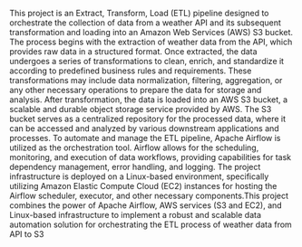 This project is an Extract, Transform, Load (ETL) pipeline designed to orchestrate the collection of data from a weather API and its subsequent transformation and loading into an Amazon Web Services (AWS) S3 bucket.
The process begins with the extraction of weather data from the  API, which provides raw data in a structured format. Once extracted, the data undergoes a series of transformations to clean, enrich, and standardize it according to predefined business rules and requirements. These transformations may include data normalization, filtering, aggregation, or any other necessary operations to prepare the data for storage and analysis.
After transformation, the data is loaded into an AWS S3 bucket, a scalable and durable object storage service provided by AWS. The S3 bucket serves as a centralized repository for the processed data, where it can be accessed and analyzed by various downstream applications and processes.
To automate and manage the ETL pipeline, Apache Airflow is utilized as the orchestration tool. Airflow allows for the scheduling, monitoring, and execution of data workflows, providing capabilities for task dependency management, error handling, and logging.
The project infrastructure is deployed on a Linux-based environment, specifically utilizing Amazon Elastic Compute Cloud (EC2) instances for hosting the Airflow scheduler, executor, and other necessary components.This project combines the power of Apache Airflow, AWS services (S3 and EC2), and Linux-based infrastructure to implement a robust and scalable data automation solution for orchestrating the ETL process of weather data from API to S3
